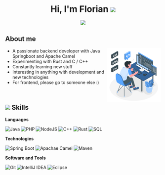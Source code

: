<h1 align="center"><b>Hi, I'm Florian </b><img src="https://media.giphy.com/media/hvRJCLFzcasrR4ia7z/giphy.gif" width="35"></h1>

<p align="center">
  <a href="https://github.com/DenverCoder1/readme-typing-svg"><img src="https://readme-typing-svg.herokuapp.com?font=Time+New+Roman&color=cyan&size=25&center=true&vCenter=true&width=600&height=100&lines=Hi...;Programming+apprentice+at+Helsana+IT;Backend+Developer+with+Spring;Active+Learner+of+C+and+c%2B%2B"></a>
</p>

## **About me**
<picture> <img align="right" src="https://github.com/0xabdulkhalid/0xabdulkhalid/raw/main/assets/mdImages/programming.svg" width = 175px></picture>


- A passionate backend developer with Java Springboot and Apache Camel
- Experimenting with Rust and C / C++
- Constantly learning new stuff
- Interesting in anything with development and new technologies
- For frontend, please go to someone else :)

<br/>

## <img src="https://media2.giphy.com/media/QssGEmpkyEOhBCb7e1/giphy.gif?cid=ecf05e47a0n3gi1bfqntqmob8g9aid1oyj2wr3ds3mg700bl&rid=giphy.gif" width ="25"><b> Skills</b>

<p align="center">

**Languages**

  ![Java](https://img.shields.io/badge/java-%23ED8B00.svg?style=for-the-badge&logo=openjdk&logoColor=white)
  ![PHP](https://img.shields.io/badge/PHP-133834?style=for-the-badge&logo=php&logoColor=white)
  ![NodeJS](https://img.shields.io/badge/NodeJS-136834?style=for-the-badge&logo=npm&logoColor=white)
  ![C++](https://img.shields.io/badge/C++%20-%2300599C.svg?style=for-the-badge&logo=c%2B%2B&logoColor=white)
  ![Rust](https://img.shields.io/badge/Rust-133834?style=for-the-badge&logo=rust&logoColor=white)
  ![SQL](https://img.shields.io/badge/SQL-003545?style=for-the-badge&logo=mysql&logoColor=white)

**Technologies**

  ![Spring Boot](https://img.shields.io/badge/SpringBoot-%236DB33F.svg?style=for-the-badge&logo=spring-boot&logoColor=white)
  ![Apachae Camel](https://img.shields.io/badge/Camel-006521?style=for-the-badge&logo=apache&logoColor=white)
  ![Maven](https://img.shields.io/badge/Maven-133834?style=for-the-badge&logo=apache&logoColor=white)

**Software and Tools**

  ![Git](https://img.shields.io/badge/git-%23F05033.svg?style=for-the-badge&logo=git&logoColor=white)
  ![IntelliJ IDEA](https://img.shields.io/badge/IntelliJIDEA-000000.svg?style=for-the-badge&logo=intellij-idea&logoColor=white)
  ![Eclipse](https://img.shields.io/badge/eclipse-133834?style=for-the-badge&logo=eclipse&logoColor=white)

</p>
